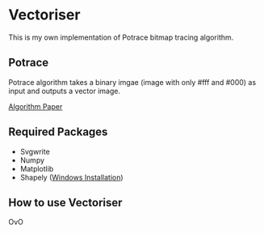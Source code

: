 # Vectoriser
This is my own implementation of Potrace bitmap tracing algorithm.

## Potrace
Potrace algorithm takes a binary imgae (image with only #fff and #000) as input and outputs a vector image.

[Algorithm Paper](http://potrace.sourceforge.net/potrace.pdf)

## Required Packages
- Svgwrite
- Numpy
- Matplotlib
- Shapely ([Windows Installation](https://pypi.org/project/Shapely/#downloads))

## How to use Vectoriser
OvO